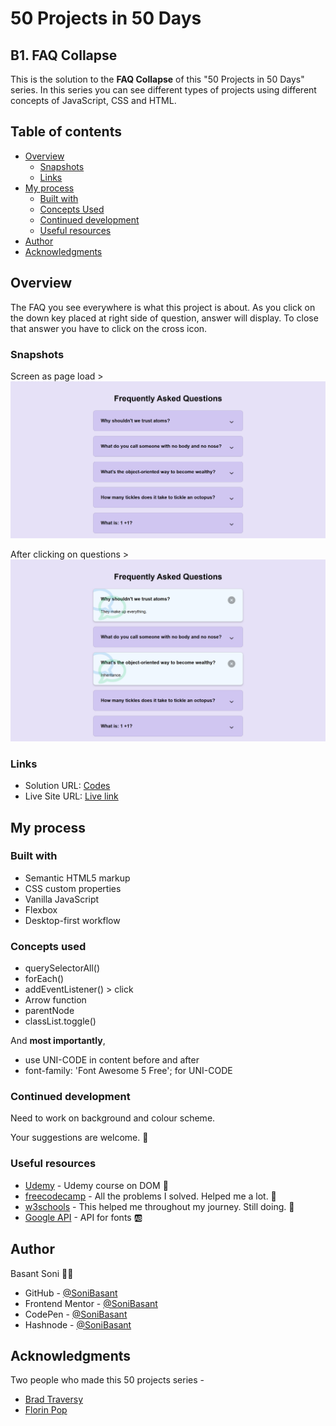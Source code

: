 # 50 Projects in 50 Days

## B1. FAQ Collapse

This is the solution to the **FAQ Collapse** of this "50 Projects in 50 Days" series. In this series you can see different types of projects using different concepts of JavaScript, CSS and HTML.

## Table of contents

- [Overview](#overview)
  - [Snapshots](#snapshots)
  - [Links](#links)
- [My process](#my-process)
  - [Built with](#built-with)
  - [Concepts Used](#concepts-used)
  - [Continued development](#continued-development)
  - [Useful resources](#useful-resources)
- [Author](#author)
- [Acknowledgments](#acknowledgments)

## Overview

The FAQ you see everywhere is what this project is about. As you click on the down key placed at right side of question, answer will display. To close that answer you have to click on the cross icon.

### Snapshots

Screen as page load >
![FAQ Collapse](Images/FAQ-collapse-snap-1.png)

After clicking on questions >
![FAQ Collapse](Images/FAQ-collapse-snap-2.png)

### Links

- Solution URL: [Codes](https://github.com/SoniBasant/50-Projects-on-JS-DOM/tree/main/B1.%20FAQ%20Collapse)
- Live Site URL: [Live link](https://sonibasant.github.io/50-Projects-on-JS-DOM/B1.%20FAQ%20Collapse/faqCollapse.html)

## My process

### Built with

- Semantic HTML5 markup
- CSS custom properties
- Vanilla JavaScript
- Flexbox
- Desktop-first workflow

### Concepts used

- querySelectorAll()
- forEach()
- addEventListener() > click
- Arrow function
- parentNode
- classList.toggle()

And **most importantly**,

- use UNI-CODE in content before and after
- font-family: 'Font Awesome 5 Free'; for UNI-CODE

### Continued development

Need to work on background and colour scheme.

Your suggestions are welcome. 🙌

### Useful resources

- [Udemy](https://www.udemy.com/course/50-projects-50-days/) - Udemy course on DOM 🤝
- [freecodecamp](https://www.freecodecamp.org/) - All the problems I solved. Helped me a lot. 🙌
- [w3schools](https://www.w3schools.com) - This helped me throughout my journey. Still doing. 🙂
- [Google API](https://fonts.googleapis.com/css?family=Muli&display=swap) - API for fonts 🆎

## Author

Basant Soni 👨‍💻

- GitHub - [@SoniBasant](https://github.com/SoniBasant)
- Frontend Mentor - [@SoniBasant](https://www.frontendmentor.io/profile/SoniBasant)
- CodePen - [@SoniBasant](https://codepen.io/sonibasant)
- Hashnode - [@SoniBasant](https://sonibasant.hashnode.dev/)

## Acknowledgments

Two people who made this 50 projects series -

- [Brad Traversy](https://github.com/bradtraversy)
- [Florin Pop](https://github.com/florinpop17)
